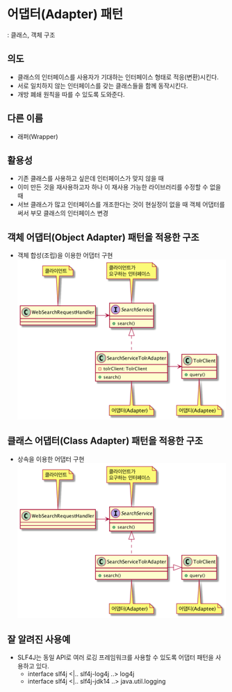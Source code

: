 # 어댑터(Adapter) 패턴
: 클래스, 객체 구조

## 의도
- 클래스의 인터페이스를 사용자가 기대하는 인터페이스 형태로 적응(변환)시킨다.
- 서로 일치하지 않는 인터페이스를 갖는 클래스들을 함께 동작시킨다.
- 개방 폐쇄 원칙을 따를 수 있도록 도와준다.

## 다른 이름
- 래퍼(Wrapper)

## 활용성
- 기존 클래스를 사용하고 싶은데 인터페이스가 맞지 않을 때
- 이미 만든 것을 재사용하고자 하나 이 재사용 가능한 라이브러리를 수정할 수 없을 때
- 서브 클래스가 많고 인터페이스를 개조한다는 것이 현실정이 없을 때 객체 어댑터를 써서 부모 클래스의 인터페이스 변경

## 객체 어댑터(Object Adapter) 패턴을 적용한 구조
- 객체 합성(조립)을 이용한 어댑터 구현
![](resources/adapter/structureObjectAdapter.png)

## 클래스 어댑터(Class Adapter) 패턴을 적용한 구조
- 상속을 이용한 어댑터 구현
![](resources/adapter/structureClassAdapter.png)

## 잘 알려진 사용예
- SLF4J는 동일 API로 여러 로깅 프레임워크를 사용할 수 있도록 어댑터 패턴을 사용하고 있다.
    - interface slf4j <|.. slf4j-log4j ..> log4j
    - interface slf4j <|.. slf4j-jdk14 ..> java.util.logging
